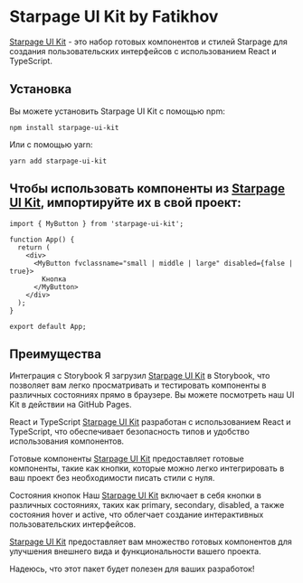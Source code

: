 # Starpage UI Kit by Fatikhov

<a href='https://www.npmjs.com/package/starpage-ui-kit' target="_blank" rel="noopener noreferrer">Starpage UI Kit</a> - это набор готовых компонентов и стилей Starpage для создания пользовательских интерфейсов с использованием React и TypeScript.

## Установка

Вы можете установить Starpage UI Kit с помощью npm:
```
npm install starpage-ui-kit
```

Или с помощью yarn:
```
yarn add starpage-ui-kit
```

## Чтобы использовать компоненты из <a href='https://www.npmjs.com/package/starpage-ui-kit' target="_blank" rel="noopener noreferrer">Starpage UI Kit</a>, импортируйте их в свой проект:

```
import { MyButton } from 'starpage-ui-kit';

function App() {
  return (
    <div>
      <MyButton fvclassname="small | middle | large" disabled={false | true}>
        Кнопка
      </MyButton>
    </div>
  );
}

export default App;
```

## Преимущества

Интеграция с Storybook
Я загрузил <a href='https://www.npmjs.com/package/starpage-ui-kit' target="_blank" rel="noopener noreferrer">Starpage UI Kit</a> в Storybook, что позволяет вам легко просматривать и тестировать компоненты в различных состояниях прямо в браузере. Вы можете посмотреть наш UI Kit в действии на GitHub Pages.

React и TypeScript
<a href='https://www.npmjs.com/package/starpage-ui-kit' target="_blank" rel="noopener noreferrer">Starpage UI Kit</a> разработан с использованием React и TypeScript, что обеспечивает безопасность типов и удобство использования компонентов.

Готовые компоненты
<a href='https://www.npmjs.com/package/starpage-ui-kit' target="_blank" rel="noopener noreferrer">Starpage UI Kit</a> предоставляет готовые компоненты, такие как кнопки, которые можно легко интегрировать в ваш проект без необходимости писать стили с нуля.

Состояния кнопок
Наш <a href='https://www.npmjs.com/package/starpage-ui-kit' target="_blank" rel="noopener noreferrer">Starpage UI Kit</a> включает в себя кнопки в различных состояниях, таких как primary, secondary, disabled, а также состояния hover и active, что облегчает создание интерактивных пользовательских интерфейсов.

<a href='https://www.npmjs.com/package/starpage-ui-kit' target="_blank" rel="noopener noreferrer">Starpage UI Kit</a> предоставляет вам множество готовых компонентов для улучшения внешнего вида и функциональности вашего проекта.

Надеюсь, что этот пакет будет полезен для ваших разработок!
